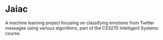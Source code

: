 # Jaiac
A machine learning project focusing on classifying emotions from Twitter messages using various algorithms, part of the CS3270 Intelligent Systems course.

